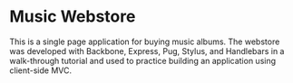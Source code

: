 # Music Webstore 

This is a single page application for buying music albums. The webstore was developed with Backbone, Express, Pug, Stylus, and Handlebars in a walk-through tutorial and used to practice building an application using client-side MVC.
